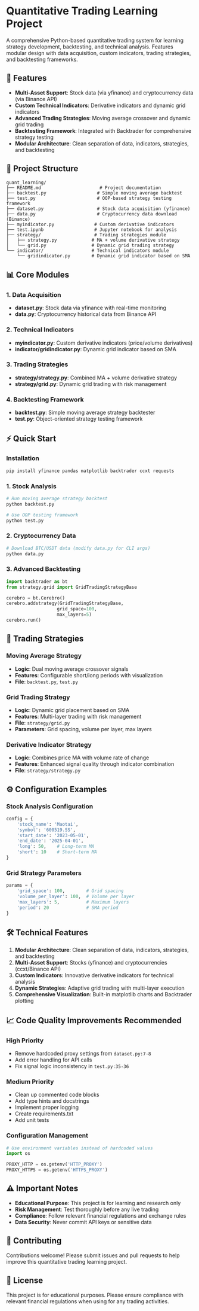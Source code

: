 # Quantitative Trading Learning Project

A comprehensive Python-based quantitative trading system for learning strategy development, backtesting, and technical analysis. Features modular design with data acquisition, custom indicators, trading strategies, and backtesting frameworks.

## 🚀 Features

- **Multi-Asset Support**: Stock data (via yfinance) and cryptocurrency data (via Binance API)
- **Custom Technical Indicators**: Derivative indicators and dynamic grid indicators
- **Advanced Trading Strategies**: Moving average crossover and dynamic grid trading
- **Backtesting Framework**: Integrated with Backtrader for comprehensive strategy testing
- **Modular Architecture**: Clean separation of data, indicators, strategies, and backtesting

## 📁 Project Structure

```
quant_learning/
├── README.md                      # Project documentation
├── backtest.py                   # Simple moving average backtest
├── test.py                       # OOP-based strategy testing framework
├── dataset.py                    # Stock data acquisition (yfinance)
├── data.py                       # Cryptocurrency data download (Binance)
├── myindicator.py               # Custom derivative indicators
├── test.ipynb                   # Jupyter notebook for analysis
├── strategy/                    # Trading strategies module
│   ├── strategy.py             # MA + volume derivative strategy
│   └── grid.py                 # Dynamic grid trading strategy
└── indicator/                  # Technical indicators module
    └── gridindicator.py        # Dynamic grid indicator based on SMA
```

## 📊 Core Modules

### 1. Data Acquisition
- **dataset.py**: Stock data via yfinance with real-time monitoring
- **data.py**: Cryptocurrency historical data from Binance API

### 2. Technical Indicators
- **myindicator.py**: Custom derivative indicators (price/volume derivatives)
- **indicator/gridindicator.py**: Dynamic grid indicator based on SMA

### 3. Trading Strategies
- **strategy/strategy.py**: Combined MA + volume derivative strategy
- **strategy/grid.py**: Dynamic grid trading with risk management

### 4. Backtesting Framework
- **backtest.py**: Simple moving average strategy backtester
- **test.py**: Object-oriented strategy testing framework

## ⚡ Quick Start

### Installation

```bash
pip install yfinance pandas matplotlib backtrader ccxt requests
```

### 1. Stock Analysis

```python
# Run moving average strategy backtest
python backtest.py

# Use OOP testing framework
python test.py
```

### 2. Cryptocurrency Data

```python
# Download BTC/USDT data (modify data.py for CLI args)
python data.py
```

### 3. Advanced Backtesting

```python
import backtrader as bt
from strategy.grid import GridTradingStrategyBase

cerebro = bt.Cerebro()
cerebro.addstrategy(GridTradingStrategyBase, 
                   grid_space=100, 
                   max_layers=5)
cerebro.run()
```

## 🎯 Trading Strategies

### Moving Average Strategy
- **Logic**: Dual moving average crossover signals
- **Features**: Configurable short/long periods with visualization
- **File**: `backtest.py`, `test.py`

### Grid Trading Strategy  
- **Logic**: Dynamic grid placement based on SMA
- **Features**: Multi-layer trading with risk management
- **File**: `strategy/grid.py`
- **Parameters**: Grid spacing, volume per layer, max layers

### Derivative Indicator Strategy
- **Logic**: Combines price MA with volume rate of change
- **Features**: Enhanced signal quality through indicator combination
- **File**: `strategy/strategy.py`

## ⚙️ Configuration Examples

### Stock Analysis Configuration
```python
config = {
    'stock_name': 'Maotai',
    'symbol': '600519.SS',
    'start_date': '2023-05-01',
    'end_date': '2025-04-01',
    'long': 50,    # Long-term MA
    'short': 10    # Short-term MA
}
```

### Grid Strategy Parameters
```python
params = {
    'grid_space': 100,        # Grid spacing
    'volume_per_layer': 100,  # Volume per layer
    'max_layers': 5,          # Maximum layers
    'period': 20              # SMA period
}
```

## 🛠️ Technical Features

1. **Modular Architecture**: Clean separation of data, indicators, strategies, and backtesting
2. **Multi-Asset Support**: Stocks (yfinance) and cryptocurrencies (ccxt/Binance API)
3. **Custom Indicators**: Innovative derivative indicators for technical analysis
4. **Dynamic Strategies**: Adaptive grid trading with multi-layer execution
5. **Comprehensive Visualization**: Built-in matplotlib charts and Backtrader plotting

## 📈 Code Quality Improvements Recommended

### High Priority
- Remove hardcoded proxy settings from `dataset.py:7-8`
- Add error handling for API calls
- Fix signal logic inconsistency in `test.py:35-36`

### Medium Priority
- Clean up commented code blocks
- Add type hints and docstrings
- Implement proper logging
- Create requirements.txt
- Add unit tests

### Configuration Management
```python
# Use environment variables instead of hardcoded values
import os

PROXY_HTTP = os.getenv('HTTP_PROXY')
PROXY_HTTPS = os.getenv('HTTPS_PROXY')
```

## ⚠️ Important Notes

- **Educational Purpose**: This project is for learning and research only
- **Risk Management**: Test thoroughly before any live trading
- **Compliance**: Follow relevant financial regulations and exchange rules
- **Data Security**: Never commit API keys or sensitive data

## 🤝 Contributing

Contributions welcome! Please submit issues and pull requests to help improve this quantitative trading learning project.

## 📄 License

This project is for educational purposes. Please ensure compliance with relevant financial regulations when using for any trading activities.